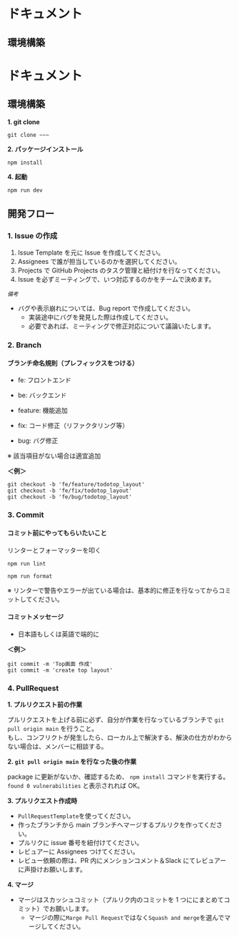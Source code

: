 # ドキュメント

## 環境構築

# ドキュメント

## 環境構築

**1. git clone**

```
git clone ~~~
```

**2. パッケージインストール**

```
npm install
```

**4. 起動**

```
npm run dev
```

## 開発フロー

### 1. Issue の作成

1. Issue Template を元に Issue を作成してください。
2. Assignees で誰が担当しているのかを選択してください。
3. Projects で GitHub Projects のタスク管理と紐付けを行なってください。
4. Issue を必ずミーティングで、いつ対応するのかをチームで決めます。

*`備考`*
- バグや表示崩れについては、Bug report で作成してください。
  - 実装途中にバグを発見した際は作成してください。
  - 必要であれば、ミーティングで修正対応について議論いたします。

### 2. Branch

#### ブランチ命名規則（**プレフィックス**をつける）

- fe: フロントエンド
- be: バックエンド

- feature: 機能追加
- fix: コード修正（リファクタリング等）
- bug: バグ修正

※ 該当項目がない場合は適宜追加

**＜例＞**

```
git checkout -b 'fe/feature/todotop_layout'
git checkout -b 'fe/fix/todotop_layout'
git checkout -b 'fe/bug/todotop_layout'
```

### 3. Commit

#### コミット前にやってもらいたいこと

リンターとフォーマッターを叩く
```
npm run lint

npm run format
```

※ リンターで警告やエラーが出ている場合は、基本的に修正を行なってからコミットしてください。

#### コミットメッセージ

- 日本語もしくは英語で端的に

**＜例＞**

```
git commit -m 'Top画面 作成'
git commit -m 'create top layout'
```

### 4. PullRequest

**1. プルリクエスト前の作業**

プルリクエストを上げる前に必ず、自分が作業を行なっているブランチで `git pull origin main` を行うこと。<br/>
もし、コンフリクトが発生したら、ローカル上で解決する、解決の仕方がわからない場合は、メンバーに相談する。

**2. `git pull origin main` を行なった後の作業**

package に更新がないか、確認するため、 `npm install` コマンドを実行する。<br/>
`found 0 vulnerabilities` と表示されれば OK。

**3. プルリクエスト作成時**

- `PullRequestTemplate`を使ってください。
- 作ったブランチから main ブランチへマージするプルリクを作ってください。
- プルリクに issue 番号を紐付けてください。
- レビュアーに Assignees つけてください。
- レビュー依頼の際は、PR 内にメンションコメント＆Slack にてレビュアーに声掛けお願いします。

**4. マージ**

- マージはスカッシュコミット（プルリク内のコミットを 1 つににまとめてコミット）でお願いします。
  - マージの際に`Marge Pull Request`ではなく`Squash and merge`を選んでマージしてください。
